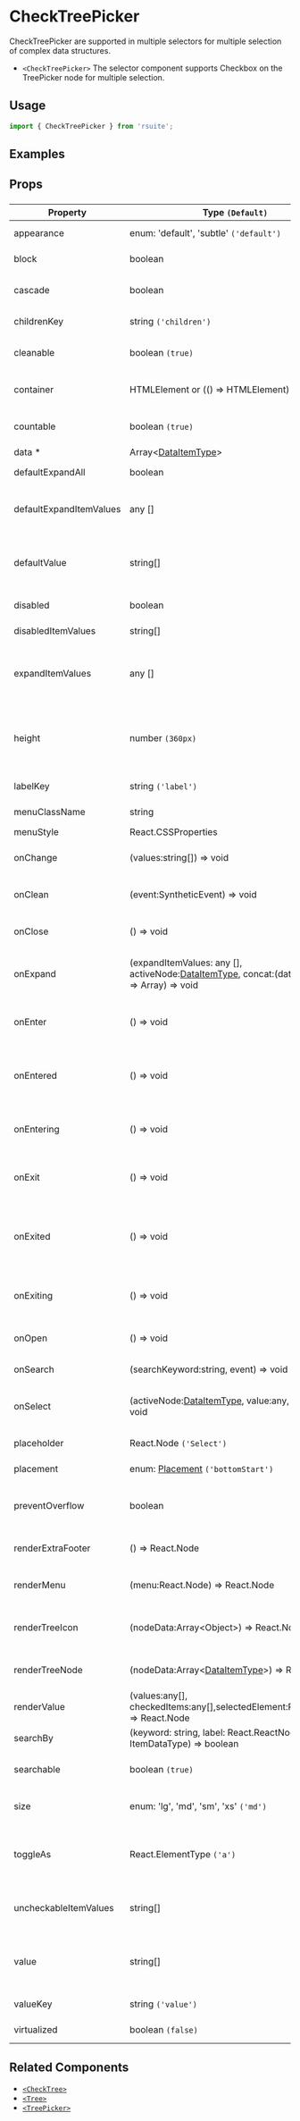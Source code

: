 # CheckTreePicker

CheckTreePicker are supported in multiple selectors for multiple selection of complex data structures.

- `<CheckTreePicker>` The selector component supports Checkbox on the TreePicker node for multiple selection.

## Usage

```js
import { CheckTreePicker } from 'rsuite';
```

## Examples

<!--{demo}-->

## Props

### <CheckTreePicker>

| Property                | Type `(Default)`                                                                                        | Description                                                               |
| ----------------------- | ------------------------------------------------------------------------------------------------------- | ------------------------------------------------------------------------- |
| appearance              | enum: 'default', 'subtle' `('default')`                                                                 | Set picker appearence                                                     |
| block                   | boolean                                                                                                 | Blocking an entire row                                                    |
| cascade                 | boolean                                                                                                 | whether cascade select                                                    |
| childrenKey             | string `('children')`                                                                                   | set children key in data                                                  |
| cleanable               | boolean `(true)`                                                                                        | whether the selected value can be cleared                                 |
| container               | HTMLElement or (() => HTMLElement)                                                                      | Sets the rendering container                                              |
| countable               | boolean `(true)`                                                                                        | whether display counts of checkItems                                      |
| data \*                 | Array&lt;[DataItemType](#types)&gt;                                                                     | tree data                                                                 |
| defaultExpandAll        | boolean                                                                                                 | expand all tree node                                                      |
| defaultExpandItemValues | any []                                                                                                  | Set the value of the default expanded node                                |
| defaultValue            | string[]                                                                                                | (UnControlled) default values of the selected tree node                   |
| disabled                | boolean                                                                                                 | Whether to disable Picker                                                 |
| disabledItemValues      | string[]                                                                                                | Disable item by value                                                     |
| expandItemValues        | any []                                                                                                  | Set the value of the expanded node (controlled)                           |
| height                  | number `(360px)`                                                                                        | height of menu. When `virtualize` is true, you can set the height of menu |
| labelKey                | string `('label')`                                                                                      | set label key in data                                                     |
| menuClassName           | string                                                                                                  | className for Menu                                                        |
| menuStyle               | React.CSSProperties                                                                                     | style for Menu                                                            |
| onChange                | (values:string[]) => void                                                                               | Callback fired when value change                                          |
| onClean                 | (event:SyntheticEvent) => void                                                                          | Callback fired when value clean                                           |
| onClose                 | () => void                                                                                              | Callback fired when close component                                       |
| onExpand                | (expandItemValues: any [], activeNode:[DataItemType](#types), concat:(data, children) => Array) => void | Callback fired when tree node expand state changed                        |
| onEnter                 | () => void                                                                                              | Callback fired before the overlay transitions in                          |
| onEntered               | () => void                                                                                              | Callback fired after the overlay finishes transitioning in                |
| onEntering              | () => void                                                                                              | Callback fired as the overlay begins to transition in                     |
| onExit                  | () => void                                                                                              | Callback fired right before the overlay transitions out                   |
| onExited                | () => void                                                                                              | Callback fired after the overlay finishes transitioning out               |
| onExiting               | () => void                                                                                              | Callback fired as the overlay begins to transition out                    |
| onOpen                  | () => void                                                                                              | Callback fired when open component                                        |
| onSearch                | (searchKeyword:string, event) => void                                                                   | Callback fired when search                                                |
| onSelect                | (activeNode:[DataItemType](#types), value:any, event) => void                                           | Callback fired when tree node is selected                                 |
| placeholder             | React.Node `('Select')`                                                                                 | Setting placeholders                                                      |
| placement               | enum: [Placement](#types) `('bottomStart')`                                                             | Placement of component                                                    |
| preventOverflow         | boolean                                                                                                 | Prevent floating element overflow                                         |
| renderExtraFooter       | () => React.Node                                                                                        | Custom render extra footer                                                |
| renderMenu              | (menu:React.Node) => React.Node                                                                         | Customizing the Rendering Menu list                                       |
| renderTreeIcon          | (nodeData:Array&lt;Object&gt;) => React.Node                                                            | Custom render the icon of tree node                                       |
| renderTreeNode          | (nodeData:Array&lt;[DataItemType](#types)&gt;) => React.Node                                            | Custom render tree node                                                   |
| renderValue             | (values:any[], checkedItems:any[],selectedElement:React.Node) => React.Node                             | Custom render selected items                                              |
| searchBy                | (keyword: string, label: React.ReactNode, item: ItemDataType) => boolean                                | Custom search rules                                                       |
| searchable              | boolean `(true)`                                                                                        | Whether display search input box                                          |
| size                    | enum: 'lg', 'md', 'sm', 'xs' `('md')`                                                                   | A picker can have different sizes                                         |
| toggleAs                | React.ElementType `('a')`                                                                               | You can use a custom element for this component                           |
| uncheckableItemValues   | string[]                                                                                                | Set the option value for the check box not to be rendered                 |
| value                   | string[]                                                                                                | (Controlled) specifies the values of the selected tree node               |
| valueKey                | string `('value')`                                                                                      | Set value key in data                                                     |
| virtualized             | boolean `(false)`                                                                                       | Whether using Virtualized List                                            |

## Related Components

- [`<CheckTree>`](./check-tree)
- [`<Tree>`](./tree)
- [`<TreePicker>`](./tree-picker)
